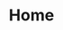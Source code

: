 ---
title: Home
sections:
    -
        template: richTextSection
        text: "## All your projects in one place\n\nEver wonder why you have to run a completely separate CMS for every single project? We did too, and that's why HashBrown exists today. This is the new central brain for your extended project structure.\n\n![fba287ac5db41d6fcc2274943978864d89f2d194](/media/fba287ac5db41d6fcc2274943978864d89f2d194/presentation.svg)\n\n## Made for developers and authors alike\nTwo painful problems have until now persisted in the world of content management systems:\n- If it has a rock-solid backend, it's dreadful to use  \n- If it's pretty and easy to use, the backend is a house of cards  \n\nHashBrown is built from the ground up to take this problem on by applying industry-standard UI design principles in the frontend and a modularised separation-of-concerns mentality in the backend. As such, it tackles complex scenarios easily, responds well to user interactions and even looks good doing it.\n\n## Get started\nTutorials and API reference coming soon.\n\n## Who should use HashBrown?\nIf any of these features sound interesting to you, HashBrown might be for you.\n\n### Remote management\nThis is where HashBrown is very different from other CMS'es. Instead of hosting your site, taking up valuable server power caching and crunching numbers for every visitor, it connects to your site remotely and updates a content cache on your site, only when changes are made to the site's content. This means you can build your site in whatever language and framework you like, you can even use a static site generator service like [GitHub Pages](http://github.com/pages) and host your content managed site for free.\n\n### Multiple projects at once\nOne instance of HashBrown can manage the content of several sites/apps. How many it can manage is determined by the capacity of the server it's running on.\n\n### Several environments for each project\nEvery project has its own unlimited amount of environments. This is very useful if you want testing content separated from live content, or if you for any other reason want to branch your managed content into subsets.\n\n### Multilingual\nLanguage support is built into the core, no extra precautions needed when creating custom schemas.\n\n### Plugin support\nHashBrown comes prebundled with a few example plugins, mainly to show you how easy it is to write one of your own. So even if you need to manage content for a system that only you are using (maybe it's completely custom), HashBrown can adapt to it.\n\n### Content format consistency\nThe backend of HashBrown uses MongoDB for data storage and JSON for serialisation, so at no point will you have to deal with relational database content being serialised and deserialised into and from XML and other non-analogous formats, potentially losing data in the process. \n\n### Painless backups\nBacking up and restoring content in document-based databases has always been a snap when compared to the more traditional approaches, and it shines through in HashBrown. \n\n### Small footprint\nClunky Windows servers are a dying breed in the server space, and with good reason. HashBrown can run on a small virtual machine on services like [DigitalOcean](http://digitalocean.com) and thereby cost a lot less to host.\n\n### Is and always will be free and open source\nThe HashBrown software will never cost you anything, contain binary blobs or in any other way hide its inner workings."
meta:
    id: 91f1ec2b984f291377c2dc488be2ebbefb46dd9a
    parentId: ""
    language: en
permalink: /
layout: sectionPage
---